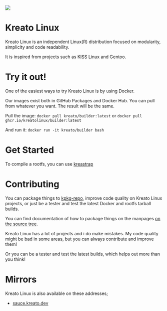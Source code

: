 <img src="https://github.com/kreatolinux/logo/blob/master/withtext.png"> 

# Kreato Linux
Kreato Linux is an independent Linux(R) distribution focused on modularity, simplicity and code readability.

It is inspired from projects such as KISS Linux and Gentoo.

# Try it out!
One of the easiest ways to try Kreato Linux is by using Docker.

Our images exist both in GitHub Packages and Docker Hub. You can pull from whatever you want. The result will be the same.

Pull the image: `docker pull kreato/builder:latest` or `docker pull ghcr.io/kreatolinux/builder:latest`

And run it: `docker run -it kreato/builder bash`

# Get Started
To compile a rootfs, you can use [kreastrap](https://github.com/kreatolinux/src)

# Contributing
You can package things to [kpkg-repo](https://github.com/kreatolinux/kpkg-repo), improve code quality on Kreato Linux projects, or just be a tester and test the latest Docker and rootfs tarball builds.

You can find documentation of how to package things on the manpages [on the source tree](https://github.com/kreatolinux/src).

Kreato Linux has a lot of projects and i do make mistakes. My code quality might be bad in some areas, but you can always contribute and improve them!

Or you can be a tester and test the latest builds, which helps out more than you think!

# Mirrors
Kreato Linux is also available on these addresses;
* [sauce.kreato.dev](https://sauce.kreato.dev/kreatolinux)
